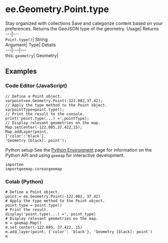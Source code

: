  
#  ee.Geometry.Point.type 
Stay organized with collections  Save and categorize content based on your preferences. 
Returns the GeoJSON type of the geometry. Usage| Returns  
---|---  
`Point.type()`| String  
Argument| Type| Details  
---|---|---  
this: `geometry`| Geometry|   
## Examples
### Code Editor (JavaScript)
```
// Define a Point object.
varpoint=ee.Geometry.Point(-122.082,37.42);
// Apply the type method to the Point object.
varpointType=point.type();
// Print the result to the console.
print('point.type(...) =',pointType);
// Display relevant geometries on the map.
Map.setCenter(-122.085,37.422,15);
Map.addLayer(point,
{'color':'black'},
'Geometry [black]: point');
```

Python setup
See the [ Python Environment](https://developers.google.com/earth-engine/guides/python_install) page for information on the Python API and using `geemap` for interactive development.
```
importee
importgeemap.coreasgeemap
```

### Colab (Python)
```
# Define a Point object.
point = ee.Geometry.Point(-122.082, 37.42)
# Apply the type method to the Point object.
point_type = point.type()
# Print the result.
display('point.type(...) =', point_type)
# Display relevant geometries on the map.
m = geemap.Map()
m.set_center(-122.085, 37.422, 15)
m.add_layer(point, {'color': 'black'}, 'Geometry [black]: point')
m
```

